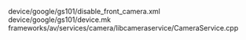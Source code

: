 device/google/gs101/disable_front_camera.xml
device/google/gs101/device.mk
frameworks/av/services/camera/libcameraservice/CameraService.cpp